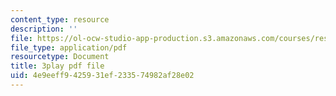 ```yaml
---
content_type: resource
description: ''
file: https://ol-ocw-studio-app-production.s3.amazonaws.com/courses/res-ll-005-mathematics-of-big-data-and-machine-learning-january-iap-2020/4e9eeff9425931ef233574982af28e02_moJ7TQb5Fuk.pdf
file_type: application/pdf
resourcetype: Document
title: 3play pdf file
uid: 4e9eeff9-4259-31ef-2335-74982af28e02
---
```

